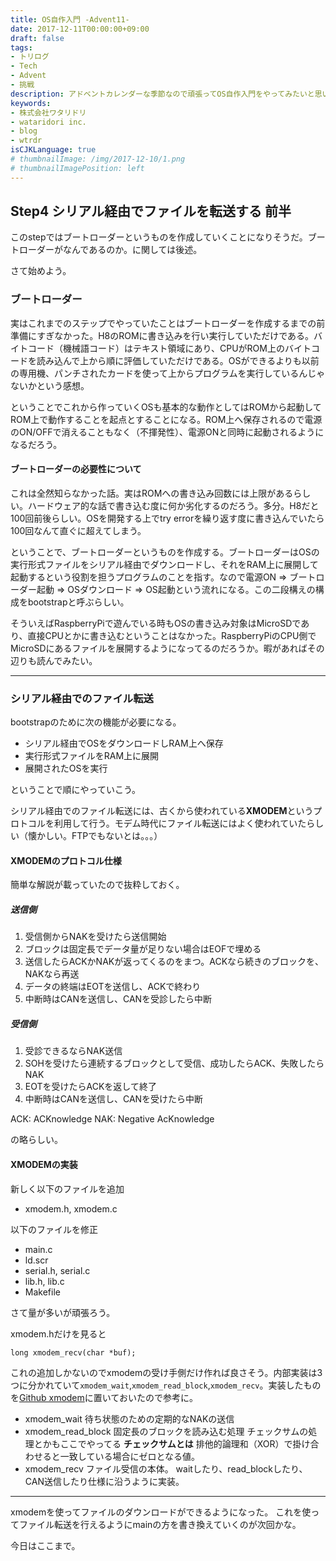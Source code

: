 ```yaml
---
title: OS自作入門 -Advent11-
date: 2017-12-11T00:00:00+09:00
draft: false
tags:
- トリログ
- Tech
- Advent
- 挑戦
description: アドベントカレンダーな季節なので頑張ってOS自作入門をやってみたいと思います。今回は4step目の前半です！ファイル転送についてやっていきます。
keywords:
- 株式会社ワタリドリ
- wataridori inc.
- blog
- wtrdr
isCJKLanguage: true
# thumbnailImage: /img/2017-12-10/1.png
# thumbnailImagePosition: left
---
```


## Step4 シリアル経由でファイルを転送する 前半

このstepではブートローダーというものを作成していくことになりそうだ。ブートローダーがなんであるのか。に関しては後述。

さて始めよう。

### ブートローダー

実はこれまでのステップでやっていたことはブートローダーを作成するまでの前準備にすぎなかった。H8のROMに書き込みを行い実行していただけである。バイトコード（機械語コード）はテキスト領域にあり、CPUがROM上のバイトコードを読み込んで上から順に評価していただけである。OSができるよりも以前の専用機、パンチされたカードを使って上からプログラムを実行しているんじゃないかという感想。

ということでこれから作っていくOSも基本的な動作としてはROMから起動してROM上で動作することを起点とすることになる。ROM上へ保存されるので電源のON/OFFで消えることもなく（不揮発性）、電源ONと同時に起動されるようになるだろう。

#### ブートローダーの必要性について

これは全然知らなかった話。実はROMへの書き込み回数には上限があるらしい。ハードウェア的な話で書き込む度に何か劣化するのだろう。多分。H8だと100回前後らしい。OSを開発する上でtry errorを繰り返す度に書き込んでいたら100回なんて直ぐに超えてしまう。

ということで、ブートローダーというものを作成する。ブートローダーはOSの実行形式ファイルをシリアル経由でダウンロードし、それをRAM上に展開して起動するという役割を担うプログラムのことを指す。なので電源ON => ブートローダー起動 => OSダウンロード => OS起動という流れになる。この二段構えの構成をbootstrapと呼ぶらしい。

そういえばRaspberryPiで遊んでいる時もOSの書き込み対象はMicroSDであり、直接CPUとかに書き込むということはなかった。RaspberryPiのCPU側でMicroSDにあるファイルを展開するようになってるのだろうか。暇があればその辺りも読んでみたい。

----------------------

### シリアル経由でのファイル転送

bootstrapのために次の機能が必要になる。

- シリアル経由でOSをダウンロードしRAM上へ保存
- 実行形式ファイルをRAM上に展開
- 展開されたOSを実行

ということで順にやっていこう。

シリアル経由でのファイル転送には、古くから使われている**XMODEM**というプロトコルを利用して行う。モデム時代にファイル転送にはよく使われていたらしい（懐かしい。FTPでもないとは。。。）

#### XMODEMのプロトコル仕様

簡単な解説が載っていたので抜粋しておく。

##### 送信側

1. 受信側からNAKを受けたら送信開始
1. ブロックは固定長でデータ量が足りない場合はEOFで埋める
1. 送信したらACKかNAKが返ってくるのをまつ。ACKなら続きのブロックを、NAKなら再送
1. データの終端はEOTを送信し、ACKで終わり
1. 中断時はCANを送信し、CANを受診したら中断

##### 受信側

1. 受診できるならNAK送信
1. SOHを受けたら連続するブロックとして受信、成功したらACK、失敗したらNAK
1. EOTを受けたらACKを返して終了
1. 中断時はCANを送信し、CANを受けたら中断

ACK: ACKnowledge
NAK: Negative AcKnowledge

の略らしい。

#### XMODEMの実装

新しく以下のファイルを追加

- xmodem.h, xmodem.c

以下のファイルを修正

- main.c
- ld.scr
- serial.h, serial.c
- lib.h, lib.c
- Makefile

さて量が多いが頑張ろう。

xmodem.hだけを見ると

```
long xmodem_recv(char *buf);
```

これの追加しかないのでxmodemの受け手側だけ作れば良さそう。内部実装は3つに分かれていて`xmodem_wait`,`xmodem_read_block`,`xmodem_recv`。実装したものを[Github xmodem](https://github.com/wtrdr/os-advent2017/blob/master/04/bootload/xmodem.c)に置いておいたので参考に。

- xmodem_wait
     待ち状態のための定期的なNAKの送信
- xmodem_read_block
     固定長のブロックを読み込む処理
     チェックサムの処理とかもここでやってる
     **チェックサムとは**
     排他的論理和（XOR）で掛け合わせると一致している場合にゼロとなる値。
- xmodem_recv
     ファイル受信の本体。
     waitしたり、read_blockしたり、CAN送信したり仕様に沿うように実装。

-----------------------

xmodemを使ってファイルのダウンロードができるようになった。
これを使ってファイル転送を行えるようにmainの方を書き換えていくのが次回かな。

今日はここまで。
